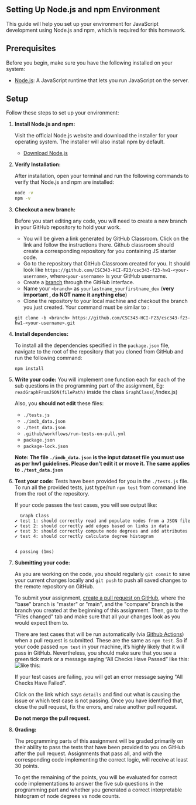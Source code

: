 ## Setting Up Node.js and npm Environment

This guide will help you set up your environment for JavaScript development using Node.js and npm, which is required for this homework.

## Prerequisites

Before you begin, make sure you have the following installed on your system:

- [Node.js](https://nodejs.org/en/): A JavaScript runtime that lets you run JavaScript on the server.

## Setup

Follow these steps to set up your environment:

1. **Install Node.js and npm:**

    Visit the official Node.js website and download the installer for your operating system. The installer will also install npm by default.

    - [Download Node.js](https://nodejs.org/en/download/)

2. **Verify Installation:**

   After installation, open your terminal and run the following commands to verify that Node.js and npm are installed:

   ```sh
   node -v
   npm -v

3. **Checkout a new branch:**

    Before you start editing any code, you will need to create a new branch in your GitHub repository to hold your work.

    - You will be given a link generated by GitHub Classroom. Click on the link and follow the instructions there. Github classroom should create a corresponding repository for you containing JS starter code.
    - Go to the repository that GitHub Classroom created for you. It should look like `https://github.com/CSC343-HCI-F23/csc343-f23-hw1-<your-username>`, where`<your-username>` is your GitHub username. 
    - Create a [branch](https://help.github.com/articles/creating-and-deleting-branches-within-your-repository/) through the GitHub interface.
    - Name your `<branch>` as `yourlastname_yourfirstname_dev` (**very important , do NOT name it anything else**)
    - Clone the repository to your local machine and checkout the branch you
     just created. Your command must be similar to :
     ```
     git clone -b <branch> https://github.com/CSC343-HCI-F23/csc343-f23-hw1-<your-username>.git
     ```

4. **Install dependencies:**

    To install all the dependencies specified in the `package.json` file, navigate to the root of the repository that you cloned from GitHub and run the following command:

    ```
    npm install
    ```

5. **Write your code:**
    You will implement one function each for each of the sub questions in the programming part of the assignment, Eg:` readGraphFromJSON(filePath)` inside the class `GraphClass`(./index.js)

    Also, you **should not edit** these files:
    - `./tests.js`
    - `./imdb_data.json`
    - `./test_data.json`
    - `.github/workflows/run-tests-on-pull.yml`
    - `package.json`
    - `package-lock.json`

    **Note: The file `./imdb_data.json` is the input dataset file you must use as per hw1 guidelines. Please don't edit it or move it. The same applies to `./test_data.json`**

6. **Test your code:**
    Tests have been provided for you in the `./tests.js` file.
    To run all the provided tests, just type/run  ``npm test`` from command line from the root of the repository.

    If your code passes the test cases, you will see output like:
    ```
      Graph Class
    ✔ test 1: should correctly read and populate nodes from a JSON file
    ✔ test 2: should correctly add edges based on links in data
    ✔ test 3: should correctly compute node degrees and add attributes
    ✔ test 4: should correctly calculate degree histogram


    4 passing (1ms)
    ```
7. **Submitting your code:**

    As you are working on the code, you should regularly `git commit` to save your current changes locally and `git push` to push all saved changes to the remote repository on GitHub.    

    To submit your assignment, [create a pull request on GitHub](https://help.github.com/articles/creating-a-pull-request/#creating-the-pull-request), where the "base" branch is "master" or "main", and the "compare" branch is the branch you
    created at the beginning of this assignment.
    Then, go to the "Files changed" tab and make sure that all your changes look as you would expect them to.

    There are test cases that will be run automatically (via [Github Actions](https://github.com/features/actions)) when a pull request is submitted. These are the same as `npm test`. 
    So if your code passed `npm test` in your machine, it’s highly likely that it will pass in GitHub. Nevertheless, you should make sure that you see a green tick mark or a message saying “All Checks Have Passed” like this:
    ![like this:](passed.png)

    If your test cases are failing, you will get an error message saying "All Checks Have Failed".

    Click on the link which says `details` and find out what is causing the issue or which test case is not passing. Once you have identified that, close the pull request, fix the errors, and raise another pull request.
    
    **Do not merge the pull request.**

8. **Grading:**

    The programming parts of this assignment will be graded primarily on their ability to pass the tests that have been provided to you on GitHub after the pull request. Assignments that pass all, and with the corresponding code implementing the correct logic, will receive at least 30 points.

    To get the remaining of the points, you will be evaluated for correct code implementations to answer the five sub questions in the programming part and whether you generated a correct interpretable histogram of node degrees vs node counts.